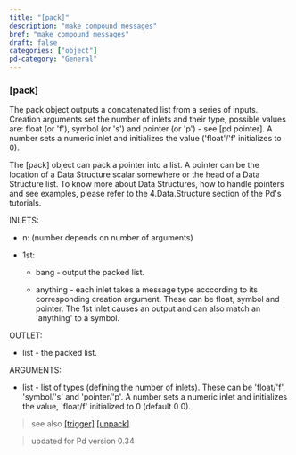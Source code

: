 ```yaml
---
title: "[pack]"
description: "make compound messages"
bref: "make compound messages"
draft: false
categories: ["object"]
pd-category: "General"
---
```


### [pack]

The pack object outputs a concatenated list from a series of inputs. Creation arguments set the number of inlets and their type,  possible values are: float (or 'f'),  symbol (or 's') and pointer (or 'p') - see [pd pointer]. A number sets a numeric inlet and initializes the value ('float'/'f' initializes to 0).

The [pack] object can pack a pointer into a list. A pointer can be the location of a Data Structure scalar somewhere or the head of a Data Structure list. To know more about Data Structures,  how to handle pointers and see examples,  please refer to the 4.Data.Structure section of the Pd's tutorials.

INLETS:

- n: (number depends on number of arguments)

- 1st:

  - bang - output the packed list.

  - anything - each inlet takes a message type acccording to its corresponding creation argument. These can be float,  symbol and pointer. The 1st inlet causes an output and can also match an 'anything' to a symbol.

OUTLET:

- list - the packed list.

ARGUMENTS:

- list - list of types (defining the number of inlets). These can be 'float/'f',  'symbol/'s' and 'pointer/'p'. A number sets a numeric inlet and initializes the value,  'float/f' initialized to 0 (default 0 0).
 
> see also [[trigger]](../trigger) [[unpack]](../unpack) 
 
> updated for Pd version 0.34
 